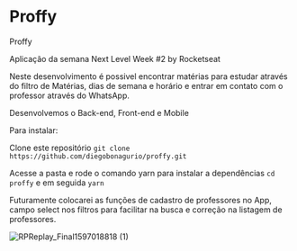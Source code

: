 # Proffy
Proffy

Aplicação da semana Next Level Week #2 by Rocketseat

Neste desenvolvimento é possivel encontrar matérias para estudar através do filtro de Matérias, dias de semana e horário e entrar em contato com o
professor através do WhatsApp.

Desenvolvemos o Back-end, Front-end e Mobile

Para instalar:

Clone este repositório
``` git clone https://github.com/diegobonagurio/proffy.git ```

Acesse a pasta e rode o comando yarn para instalar a dependências
``` cd proffy ```
e em seguida ```yarn```

Futuramente colocarei as funções de cadastro de professores no App, campo select nos filtros para facilitar na busca e correção 
na listagem de professores.


![RPReplay_Final1597018818 (1)](https://user-images.githubusercontent.com/56571038/89745010-28e8b180-da87-11ea-9c07-c75f65f432ea.gif)

